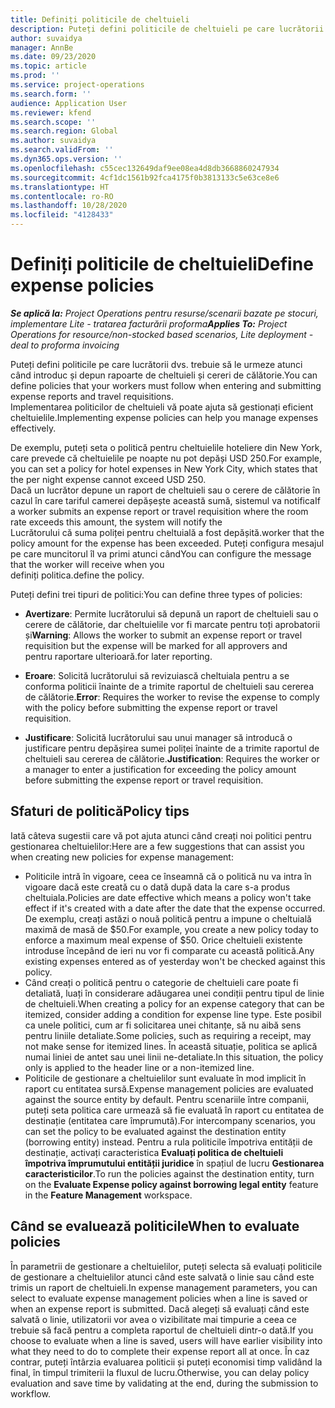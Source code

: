 ```yaml
---
title: Definiți politicile de cheltuieli
description: Puteți defini politicile de cheltuieli pe care lucrătorii dvs. trebuie să le urmeze atunci când introduc și depun rapoarte de cheltuieli și cereri de călătorie.
author: suvaidya
manager: AnnBe
ms.date: 09/23/2020
ms.topic: article
ms.prod: ''
ms.service: project-operations
ms.search.form: ''
audience: Application User
ms.reviewer: kfend
ms.search.scope: ''
ms.search.region: Global
ms.author: suvaidya
ms.search.validFrom: ''
ms.dyn365.ops.version: ''
ms.openlocfilehash: c55cec132649daf9ee08ea4d8db3668860247934
ms.sourcegitcommit: 4cf1dc1561b92fca4175f0b3813133c5e63ce8e6
ms.translationtype: HT
ms.contentlocale: ro-RO
ms.lasthandoff: 10/28/2020
ms.locfileid: "4128433"
---
```

# <a name="define-expense-policies"></a><span data-ttu-id="ab7a1-103">Definiți politicile de cheltuieli</span><span class="sxs-lookup"><span data-stu-id="ab7a1-103">Define expense policies</span></span>

<span data-ttu-id="ab7a1-104">_**Se aplică la:** Project Operations pentru resurse/scenarii bazate pe stocuri, implementare Lite - tratarea facturării proforma_</span><span class="sxs-lookup"><span data-stu-id="ab7a1-104">_**Applies To:** Project Operations for resource/non-stocked based scenarios, Lite deployment - deal to proforma invoicing_</span></span>

<span data-ttu-id="ab7a1-105">Puteți defini politicile pe care lucrătorii dvs. trebuie să le urmeze atunci când introduc și depun rapoarte de cheltuieli și cereri de călătorie.</span><span class="sxs-lookup"><span data-stu-id="ab7a1-105">You can define policies that your workers must follow when entering and submitting expense reports and travel requisitions.</span></span>         
<span data-ttu-id="ab7a1-106">Implementarea politicilor de cheltuieli vă poate ajuta să gestionați eficient cheltuielile.</span><span class="sxs-lookup"><span data-stu-id="ab7a1-106">Implementing expense policies can help you manage expenses effectively.</span></span>         

<span data-ttu-id="ab7a1-107">De exemplu, puteți seta o politică pentru cheltuielile hoteliere din New York, care prevede că cheltuielile pe noapte nu pot depăși USD 250.</span><span class="sxs-lookup"><span data-stu-id="ab7a1-107">For example, you can set a policy for hotel expenses in New York City, which states that the per night expense cannot exceed USD 250.</span></span>       
<span data-ttu-id="ab7a1-108">Dacă un lucrător depune un raport de cheltuieli sau o cerere de călătorie în cazul în care tariful camerei depășește această sumă, sistemul va notifica</span><span class="sxs-lookup"><span data-stu-id="ab7a1-108">If a worker submits an expense report or travel requisition where the room rate exceeds this amount, the system will notify the</span></span>         
<span data-ttu-id="ab7a1-109">Lucrătorului că suma poliței pentru cheltuială a fost depășită.</span><span class="sxs-lookup"><span data-stu-id="ab7a1-109">worker that the policy amount for the expense has been exceeded.</span></span> <span data-ttu-id="ab7a1-110">Puteți configura mesajul pe care muncitorul îl va primi atunci când</span><span class="sxs-lookup"><span data-stu-id="ab7a1-110">You can configure the message that the worker will receive when you</span></span>        
<span data-ttu-id="ab7a1-111">definiți politica.</span><span class="sxs-lookup"><span data-stu-id="ab7a1-111">define the policy.</span></span>      
        
<span data-ttu-id="ab7a1-112">Puteți defini trei tipuri de politici:</span><span class="sxs-lookup"><span data-stu-id="ab7a1-112">You can define three types of policies:</span></span>         
        
- <span data-ttu-id="ab7a1-113">**Avertizare**: Permite lucrătorului să depună un raport de cheltuieli sau o cerere de călătorie, dar cheltuielile vor fi marcate pentru toți aprobatorii și</span><span class="sxs-lookup"><span data-stu-id="ab7a1-113">**Warning**: Allows the worker to submit an expense report or travel requisition but the expense will be marked for all approvers and</span></span>         
  <span data-ttu-id="ab7a1-114">pentru raportare ulterioară.</span><span class="sxs-lookup"><span data-stu-id="ab7a1-114">for later reporting.</span></span>        

- <span data-ttu-id="ab7a1-115">**Eroare**: Solicită lucrătorului să revizuiască cheltuiala pentru a se conforma politicii înainte de a trimite raportul de cheltuieli sau cererea de călătorie.</span><span class="sxs-lookup"><span data-stu-id="ab7a1-115">**Error**: Requires the worker to revise the expense to comply with the policy before submitting the expense report or travel requisition.</span></span>        
 
 - <span data-ttu-id="ab7a1-116">**Justificare**: Solicită lucrătorului sau unui manager să introducă o justificare pentru depășirea sumei poliței înainte de a trimite raportul de cheltuieli sau cererea de călătorie.</span><span class="sxs-lookup"><span data-stu-id="ab7a1-116">**Justification**: Requires the worker or a manager to enter a justification for exceeding the policy amount before submitting the expense report or travel requisition.</span></span>        

## <a name="policy-tips"></a><span data-ttu-id="ab7a1-117">Sfaturi de politică</span><span class="sxs-lookup"><span data-stu-id="ab7a1-117">Policy tips</span></span>
<span data-ttu-id="ab7a1-118">Iată câteva sugestii care vă pot ajuta atunci când creați noi politici pentru gestionarea cheltuielilor:</span><span class="sxs-lookup"><span data-stu-id="ab7a1-118">Here are a few suggestions that can assist you when creating new policies for expense management:</span></span> 

- <span data-ttu-id="ab7a1-119">Politicile intră în vigoare, ceea ce înseamnă că o politică nu va intra în vigoare dacă este creată cu o dată după data la care s-a produs cheltuiala.</span><span class="sxs-lookup"><span data-stu-id="ab7a1-119">Policies are date effective which means a policy won't take effect if it's created with a date after the date that the expense occurred.</span></span> <span data-ttu-id="ab7a1-120">De exemplu, creați astăzi o nouă politică pentru a impune o cheltuială maximă de masă de $50.</span><span class="sxs-lookup"><span data-stu-id="ab7a1-120">For example, you create a new policy today to enforce a maximum meal expense of $50.</span></span> <span data-ttu-id="ab7a1-121">Orice cheltuieli existente introduse începând de ieri nu vor fi comparate cu această politică.</span><span class="sxs-lookup"><span data-stu-id="ab7a1-121">Any existing expenses entered as of yesterday won't be checked against this policy.</span></span>
- <span data-ttu-id="ab7a1-122">Când creați o politică pentru o categorie de cheltuieli care poate fi detaliată, luați în considerare adăugarea unei condiții pentru tipul de linie de cheltuieli.</span><span class="sxs-lookup"><span data-stu-id="ab7a1-122">When creating a policy for an expense category that can be itemized, consider adding a condition for expense line type.</span></span> <span data-ttu-id="ab7a1-123">Este posibil ca unele politici, cum ar fi solicitarea unei chitanțe, să nu aibă sens pentru liniile detaliate.</span><span class="sxs-lookup"><span data-stu-id="ab7a1-123">Some policies, such as requiring a receipt, may not make sense for itemized lines.</span></span> <span data-ttu-id="ab7a1-124">În această situație, politica se aplică numai liniei de antet sau unei linii ne-detaliate.</span><span class="sxs-lookup"><span data-stu-id="ab7a1-124">In this situation, the policy only is applied to the header line or a non-itemized line.</span></span> 
- <span data-ttu-id="ab7a1-125">Politicile de gestionare a cheltuielilor sunt evaluate în mod implicit în raport cu entitatea sursă.</span><span class="sxs-lookup"><span data-stu-id="ab7a1-125">Expense management policies are evaluated against the source entity by default.</span></span> <span data-ttu-id="ab7a1-126">Pentru scenariile între companii, puteți seta politica care urmează să fie evaluată în raport cu entitatea de destinație (entitatea care împrumută).</span><span class="sxs-lookup"><span data-stu-id="ab7a1-126">For intercompany scenarios, you can set the policy to be evaluated against the destination entity (borrowing entity) instead.</span></span> <span data-ttu-id="ab7a1-127">Pentru a rula politicile împotriva entității de destinație, activați caracteristica **Evaluați politica de cheltuieli împotriva împrumutului entității juridice** în spațiul de lucru **Gestionarea caracteristicilor**.</span><span class="sxs-lookup"><span data-stu-id="ab7a1-127">To run the policies against the destination entity, turn on the **Evaluate Expense policy against borrowing legal entity** feature in the **Feature Management** workspace.</span></span>

## <a name="when-to-evaluate-policies"></a><span data-ttu-id="ab7a1-128">Când se evaluează politicile</span><span class="sxs-lookup"><span data-stu-id="ab7a1-128">When to evaluate policies</span></span>

<span data-ttu-id="ab7a1-129">În parametrii de gestionare a cheltuielilor, puteți selecta să evaluați politicile de gestionare a cheltuielilor atunci când este salvată o linie sau când este trimis un raport de cheltuieli.</span><span class="sxs-lookup"><span data-stu-id="ab7a1-129">In expense management parameters, you can select to evaluate expense management policies when a line is saved or when an expense report is submitted.</span></span> <span data-ttu-id="ab7a1-130">Dacă alegeți să evaluați când este salvată o linie, utilizatorii vor avea o vizibilitate mai timpurie a ceea ce trebuie să facă pentru a completa raportul de cheltuieli dintr-o dată.</span><span class="sxs-lookup"><span data-stu-id="ab7a1-130">If you choose to evaluate when a line is saved, users will have earlier visibility into what they need to do to complete their expense report all at once.</span></span> <span data-ttu-id="ab7a1-131">În caz contrar, puteți întârzia evaluarea politicii și puteți economisi timp validând la final, în timpul trimiterii la fluxul de lucru.</span><span class="sxs-lookup"><span data-stu-id="ab7a1-131">Otherwise, you can delay policy evaluation and save time by validating at the end, during the submission to workflow.</span></span>
